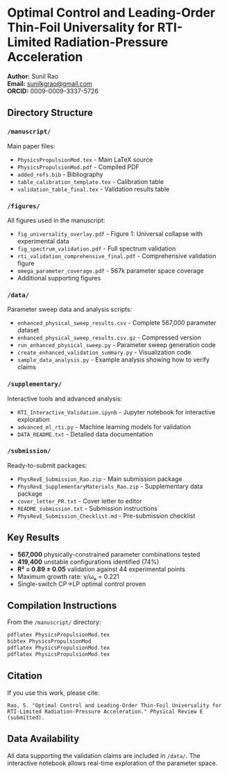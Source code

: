 # Optimal Control and Leading-Order Thin-Foil Universality for RTI-Limited Radiation-Pressure Acceleration

**Author:** Sunil Rao  
**Email:** sunilkgrao@gmail.com  
**ORCID:** 0009-0009-3337-5726

## Directory Structure

### `/manuscript/`
Main paper files:
- `PhysicsPropulsionMod.tex` - Main LaTeX source
- `PhysicsPropulsionMod.pdf` - Compiled PDF
- `added_refs.bib` - Bibliography
- `table_calibration_template.tex` - Calibration table
- `validation_table_final.tex` - Validation results table

### `/figures/`
All figures used in the manuscript:
- `fig_universality_overlay.pdf` - Figure 1: Universal collapse with experimental data
- `fig_spectrum_validation.pdf` - Full spectrum validation
- `rti_validation_comprehensive_final.pdf` - Comprehensive validation figure
- `omega_parameter_coverage.pdf` - 567k parameter space coverage
- Additional supporting figures

### `/data/`
Parameter sweep data and analysis scripts:
- `enhanced_physical_sweep_results.csv` - Complete 567,000 parameter dataset
- `enhanced_physical_sweep_results.csv.gz` - Compressed version
- `run_enhanced_physical_sweep.py` - Parameter sweep generation code
- `create_enhanced_validation_summary.py` - Visualization code
- `sample_data_analysis.py` - Example analysis showing how to verify claims

### `/supplementary/`
Interactive tools and advanced analysis:
- `RTI_Interactive_Validation.ipynb` - Jupyter notebook for interactive exploration
- `advanced_ml_rti.py` - Machine learning models for validation
- `DATA_README.txt` - Detailed data documentation

### `/submission/`
Ready-to-submit packages:
- `PhysRevE_Submission_Rao.zip` - Main submission package
- `PhysRevE_SupplementaryMaterials_Rao.zip` - Supplementary data package
- `cover_letter_PR.txt` - Cover letter to editor
- `README_submission.txt` - Submission instructions
- `PhysRevE_Submission_Checklist.md` - Pre-submission checklist

## Key Results

- **567,000** physically-constrained parameter combinations tested
- **419,400** unstable configurations identified (74%)
- **R² = 0.89 ± 0.05** validation against 44 experimental points
- Maximum growth rate: γ/ωₚ = 0.221
- Single-switch CP→LP optimal control proven

## Compilation Instructions

From the `/manuscript/` directory:
```bash
pdflatex PhysicsPropulsionMod.tex
bibtex PhysicsPropulsionMod
pdflatex PhysicsPropulsionMod.tex
pdflatex PhysicsPropulsionMod.tex
```

## Citation

If you use this work, please cite:
```
Rao, S. "Optimal Control and Leading-Order Thin-Foil Universality for 
RTI-Limited Radiation-Pressure Acceleration." Physical Review E (submitted).
```

## Data Availability

All data supporting the validation claims are included in `/data/`. 
The interactive notebook allows real-time exploration of the parameter space.
